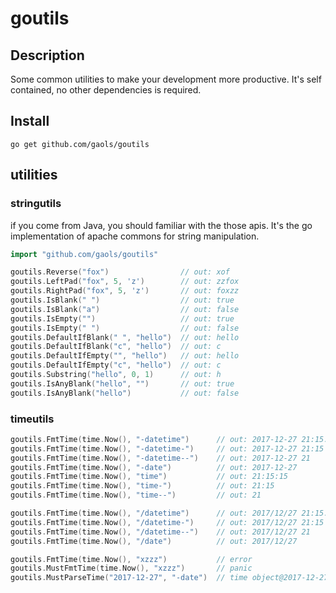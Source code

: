 # goutils

## Description

Some common utilities to make your development more productive.
It's self contained, no other dependencies is required.

## Install

```
go get github.com/gaols/goutils
```

## utilities

### stringutils

if you come from Java, you should familiar with the those apis. It's the go implementation of
apache commons for string manipulation.

```go
import "github.com/gaols/goutils"

goutils.Reverse("fox")                // out: xof
goutils.LeftPad("fox", 5, 'z')        // out: zzfox
goutils.RightPad("fox", 5, 'z')       // out: foxzz
goutils.IsBlank(" ")                  // out: true
goutils.IsBlank("a")                  // out: false
goutils.IsEmpty("")                   // out: true
goutils.IsEmpty(" ")                  // out: false
goutils.DefaultIfBlank(" ", "hello")  // out: hello
goutils.DefaultIfBlank("c", "hello")  // out: c
goutils.DefaultIfEmpty("", "hello")   // out: hello
goutils.DefaultIfEmpty("c", "hello")  // out: c
goutils.Substring("hello", 0, 1)      // out: h
goutils.IsAnyBlank("hello", "")       // out: true
goutils.IsAnyBlank("hello")           // out: false
```

### timeutils

```go
goutils.FmtTime(time.Now(), "-datetime")      // out: 2017-12-27 21:15:15
goutils.FmtTime(time.Now(), "-datetime-")     // out: 2017-12-27 21:15
goutils.FmtTime(time.Now(), "-datetime--")    // out: 2017-12-27 21
goutils.FmtTime(time.Now(), "-date")          // out: 2017-12-27
goutils.FmtTime(time.Now(), "time")           // out: 21:15:15
goutils.FmtTime(time.Now(), "time-")          // out: 21:15
goutils.FmtTime(time.Now(), "time--")         // out: 21

goutils.FmtTime(time.Now(), "/datetime")      // out: 2017/12/27 21:15:15
goutils.FmtTime(time.Now(), "/datetime-")     // out: 2017/12/27 21:15
goutils.FmtTime(time.Now(), "/datetime--")    // out: 2017/12/27 21
goutils.FmtTime(time.Now(), "/date")          // out: 2017/12/27

goutils.FmtTime(time.Now(), "xzzz")           // error
goutils.MustFmtTime(time.Now(), "xzzz")       // panic
goutils.MustParseTime("2017-12-27", "-date")  // time object@2017-12-27
```

